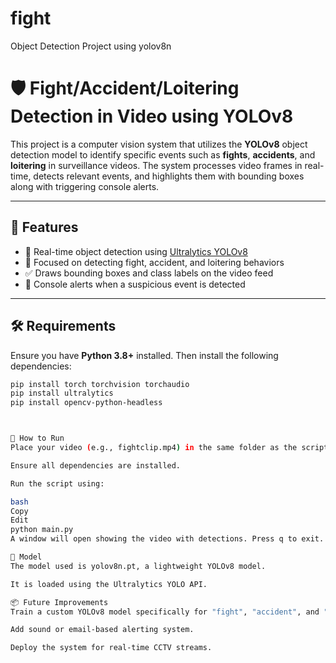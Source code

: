 # fight
Object Detection Project using yolov8n

# 🛡️ Fight/Accident/Loitering Detection in Video using YOLOv8

This project is a computer vision system that utilizes the **YOLOv8** object detection model to identify specific events such as **fights**, **accidents**, and **loitering** in surveillance videos. The system processes video frames in real-time, detects relevant events, and highlights them with bounding boxes along with triggering console alerts.

---

## 📌 Features

- 🎯 Real-time object detection using [Ultralytics YOLOv8](https://github.com/ultralytics/ultralytics)
- 🔎 Focused on detecting fight, accident, and loitering behaviors
- ✅ Draws bounding boxes and class labels on the video feed
- 🚨 Console alerts when a suspicious event is detected

---

## 🛠️ Requirements

Ensure you have **Python 3.8+** installed. Then install the following dependencies:

```bash
pip install torch torchvision torchaudio
pip install ultralytics
pip install opencv-python-headless



🚀 How to Run
Place your video (e.g., fightclip.mp4) in the same folder as the script.

Ensure all dependencies are installed.

Run the script using:

bash
Copy
Edit
python main.py
A window will open showing the video with detections. Press q to exit.

🧠 Model
The model used is yolov8n.pt, a lightweight YOLOv8 model.

It is loaded using the Ultralytics YOLO API.

📦 Future Improvements
Train a custom YOLOv8 model specifically for "fight", "accident", and "loitering" classes.

Add sound or email-based alerting system.

Deploy the system for real-time CCTV streams.